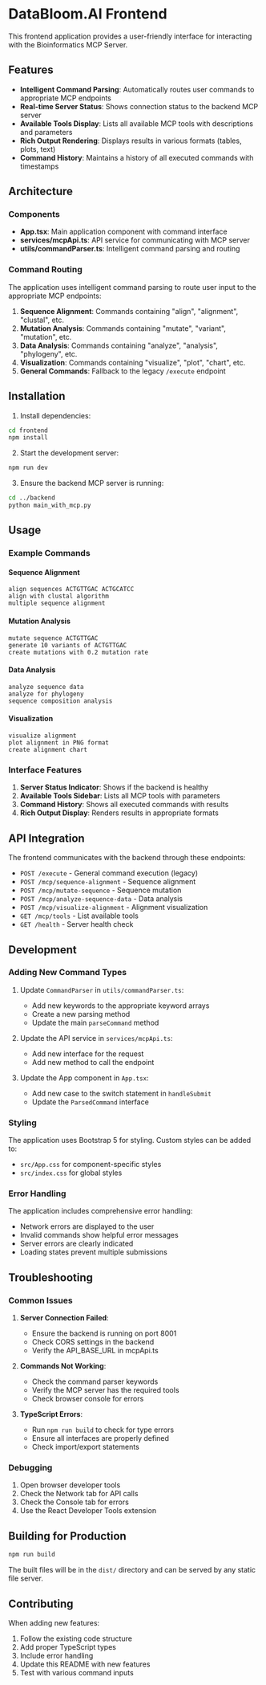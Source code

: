 # DataBloom.AI Frontend

This frontend application provides a user-friendly interface for interacting with the Bioinformatics MCP Server.

## Features

- **Intelligent Command Parsing**: Automatically routes user commands to appropriate MCP endpoints
- **Real-time Server Status**: Shows connection status to the backend MCP server
- **Available Tools Display**: Lists all available MCP tools with descriptions and parameters
- **Rich Output Rendering**: Displays results in various formats (tables, plots, text)
- **Command History**: Maintains a history of all executed commands with timestamps

## Architecture

### Components

- **App.tsx**: Main application component with command interface
- **services/mcpApi.ts**: API service for communicating with MCP server
- **utils/commandParser.ts**: Intelligent command parsing and routing

### Command Routing

The application uses intelligent command parsing to route user input to the appropriate MCP endpoints:

1. **Sequence Alignment**: Commands containing "align", "alignment", "clustal", etc.
2. **Mutation Analysis**: Commands containing "mutate", "variant", "mutation", etc.
3. **Data Analysis**: Commands containing "analyze", "analysis", "phylogeny", etc.
4. **Visualization**: Commands containing "visualize", "plot", "chart", etc.
5. **General Commands**: Fallback to the legacy `/execute` endpoint

## Installation

1. Install dependencies:
```bash
cd frontend
npm install
```

2. Start the development server:
```bash
npm run dev
```

3. Ensure the backend MCP server is running:
```bash
cd ../backend
python main_with_mcp.py
```

## Usage

### Example Commands

#### Sequence Alignment
```
align sequences ACTGTTGAC ACTGCATCC
align with clustal algorithm
multiple sequence alignment
```

#### Mutation Analysis
```
mutate sequence ACTGTTGAC
generate 10 variants of ACTGTTGAC
create mutations with 0.2 mutation rate
```

#### Data Analysis
```
analyze sequence data
analyze for phylogeny
sequence composition analysis
```

#### Visualization
```
visualize alignment
plot alignment in PNG format
create alignment chart
```

### Interface Features

1. **Server Status Indicator**: Shows if the backend is healthy
2. **Available Tools Sidebar**: Lists all MCP tools with parameters
3. **Command History**: Shows all executed commands with results
4. **Rich Output Display**: Renders results in appropriate formats

## API Integration

The frontend communicates with the backend through these endpoints:

- `POST /execute` - General command execution (legacy)
- `POST /mcp/sequence-alignment` - Sequence alignment
- `POST /mcp/mutate-sequence` - Sequence mutation
- `POST /mcp/analyze-sequence-data` - Data analysis
- `POST /mcp/visualize-alignment` - Alignment visualization
- `GET /mcp/tools` - List available tools
- `GET /health` - Server health check

## Development

### Adding New Command Types

1. Update `CommandParser` in `utils/commandParser.ts`:
   - Add new keywords to the appropriate keyword arrays
   - Create a new parsing method
   - Update the main `parseCommand` method

2. Update the API service in `services/mcpApi.ts`:
   - Add new interface for the request
   - Add new method to call the endpoint

3. Update the App component in `App.tsx`:
   - Add new case to the switch statement in `handleSubmit`
   - Update the `ParsedCommand` interface

### Styling

The application uses Bootstrap 5 for styling. Custom styles can be added to:
- `src/App.css` for component-specific styles
- `src/index.css` for global styles

### Error Handling

The application includes comprehensive error handling:
- Network errors are displayed to the user
- Invalid commands show helpful error messages
- Server errors are clearly indicated
- Loading states prevent multiple submissions

## Troubleshooting

### Common Issues

1. **Server Connection Failed**:
   - Ensure the backend is running on port 8001
   - Check CORS settings in the backend
   - Verify the API_BASE_URL in mcpApi.ts

2. **Commands Not Working**:
   - Check the command parser keywords
   - Verify the MCP server has the required tools
   - Check browser console for errors

3. **TypeScript Errors**:
   - Run `npm run build` to check for type errors
   - Ensure all interfaces are properly defined
   - Check import/export statements

### Debugging

1. Open browser developer tools
2. Check the Network tab for API calls
3. Check the Console tab for errors
4. Use the React Developer Tools extension

## Building for Production

```bash
npm run build
```

The built files will be in the `dist/` directory and can be served by any static file server.

## Contributing

When adding new features:

1. Follow the existing code structure
2. Add proper TypeScript types
3. Include error handling
4. Update this README with new features
5. Test with various command inputs 